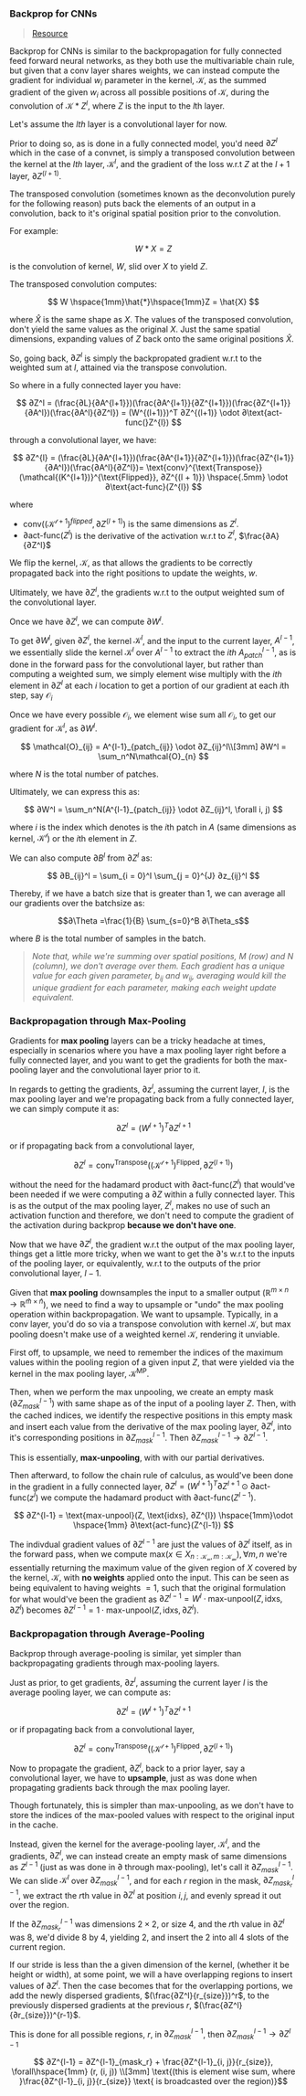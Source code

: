 
### Backprop for CNNs

> [Resource](https://people.tamu.edu/~sji/classes/bp.pdf)

Backprop for CNNs is similar to the backpropagation for fully connected feed forward neural networks, as they both use the multivariable chain rule, but given that a conv layer shares weights, we can instead compute the gradient for individual $w_i$ parameter in the kernel, $\mathcal{K}$, as the summed gradient of the given $w_i$ across all possible positions of $\mathcal{K}$, during the convolution of $\mathcal{K} * Z^l$, where $Z$ is the input to the $l\text{th}$ layer.

Let's assume the $lth$ layer is a convolutional layer for now.

Prior to doing so, as is done in a fully connected model, you'd need $∂Z^l$ which in the case of a convnet, is simply a transposed convolution between the kernel at the $lth$ layer, $\mathcal{K}^l$, and the gradient of the loss w.r.t $Z$ at the $l+1$ layer, $∂Z^{(l+1)}$.

The transposed convolution (sometimes known as the deconvolution purely for the following reason) puts back the elements of an output in a convolution, back to it's original spatial position prior to the convolution.

For example:

```math
W * X = Z
```

is the convolution of kernel, $W$, slid over $X$ to yield $Z$.

The transposed convolution computes:

```math

W \hspace{1mm}\hat{*}\hspace{1mm}Z = \hat{X}

```

where $\hat{X}$ is the same shape as $X$. The values of the transposed convolution, don't yield the same values as the original $X$. Just the same spatial dimensions, expanding values of $Z$ back onto the same original positions $\hat{X}$.

So, going back, $∂Z^{l}$ is simply the backpropated gradient w.r.t to the weighted sum at $l$, attained via the transpose convolution.

So where in a fully connected layer you have:

```math

∂Z^l = (\frac{∂L}{∂A^{l+1}})(\frac{∂A^{l+1}}{∂Z^{l+1}})(\frac{∂Z^{l+1}}{∂A^l})(\frac{∂A^l}{∂Z^l}) = (W^{(l+1)})^T ∂Z^{(l+1)} \odot ∂\text{act-func(}Z^{l})

```

through a convolutional layer, we have:

```math

∂Z^{l} = (\frac{∂L}{∂A^{l+1}})(\frac{∂A^{l+1}}{∂Z^{l+1}})(\frac{∂Z^{l+1}}{∂A^l})(\frac{∂A^l}{∂Z^l})=  \text{conv}^{\text{Transpose}}(\mathcal{(K^{l+1})}^{\text{Flipped}}, ∂Z^{(l + 1)}) \hspace{.5mm} \odot ∂\text{act-func}(Z^{l})

```

where

- $\text{conv}(\mathcal{(K^{l+1})}^{flipped}, ∂Z^{(l + 1)})$ is the same dimensions as $Z^l$.
- $∂\text{act-func}(Z^{l})$ is the derivative of the activation w.r.t to $Z^l$, $\frac{∂A}{∂Z^l}$

We flip the kernel, $\mathcal{K}$, as that allows the gradients to be correctly propagated back into the right positions to update the weights, $w$.

Ultimately, we have $∂Z^l$, the gradients w.r.t to the output weighted sum of the convolutional layer.

Once we have $∂Z^l$, we can compute $∂W^l$.

To get $∂W^l$, given $∂Z^l$, the kernel $\mathcal{K}^l$, and the input to the current layer, $A^{l-1}$, we essentially slide the kernel $\mathcal{K}^l$ over $A^{l-1}$ to extract the $ith$ $A_{patch}^{l-1}$, as is done in the forward pass for the convolutional layer, but rather than computing a weighted sum, we simply element wise multiply with the $ith$ element in $∂Z^l$ at each $i$ location to get a portion of our gradient at each $i$th step, say $\mathcal{O}_i$

Once we have every possible $\mathcal{O}_i$, we element wise sum all $\mathcal{O}_i$, to get our gradient for $\mathcal{K}^l$, as $∂W^l$.

```math

\mathcal{O}_{ij} = A^{l-1}_{patch_{ij}} \odot ∂Z_{ij}^l\\[3mm]
∂W^l = \sum_n^N\mathcal{O}_{n}

```

where $N$ is the total number of patches.

Ultimately, we can express this as:

```math

∂W^l = \sum_n^N(A^{l-1}_{patch_{ij}} \odot ∂Z_{ij}^l, \forall i, j)

```

where $i$ is the index which denotes is the $i$th patch in $A$ (same dimensions as kernel, $\mathcal{K^l}$) or the $i$th element in $Z$.

We can also compute $∂B^l$ from $∂Z^l$ as:

```math

∂B_{ij}^l = \sum_{i = 0}^I \sum_{j = 0}^{J} ∂z_{ij}^l

```

Thereby, if we have a batch size that is greater than $1$, we can average all our gradients over the batchsize as:

```math
∂\Theta =\frac{1}{B} \sum_{s=0}^B ∂\Theta_s
```

where $B$ is the total number of samples in the batch.

> *Note that, while we're summing over spatial positions, $\text{M (row)}$ and $\text{N (column)}$, we don't average over them. Each gradient has a unique value for each given parameter, $b_{ij}$ and $w_{ij}$, averaging would kill the unique gradient for each parameter, making each weight update equivalent.*

### Backpropagation through Max-Pooling

Gradients for **max pooling** layers can be a tricky headache at times, especially in scenarios where you have a max pooling layer right before a fully connected layer, and you want to get the gradients for both the max-pooling layer and the convolutional layer prior to it.

In regards to getting the gradients, $∂z^l$, assuming the current layer, $l$, is the max pooling layer and we're propagating back from a fully connected layer, we can simply compute it as:

```math

∂Z^l = (W^{l+1})^T∂Z^{l+1}

```

or if propagating back from a convolutional layer,


```math

∂Z^{l} = \text{conv}^{\text{Transpose}}(\mathcal{(K^{l+1})}^{\text{Flipped}}, ∂Z^{(l + 1)})


```

without the need for the hadamard product with $∂\text{act-func}(Z^l)$ that would've been needed if we were computing a $∂Z$ within a fully connected layer. This is as the output of the max pooling layer, $Z^l$, makes no use of such an activation function and therefore, we don't need to compute the gradient of the activation during backprop **because we don't have one**.

Now that we have $∂Z^{l}$, the gradient w.r.t the output of the max pooling layer, things get a little more tricky, when we want to get the $∂$'s w.r.t to the inputs of the pooling layer, or equivalently, w.r.t to the outputs of the prior convolutional layer, $l - 1$.

Given that **max pooling** downsamples the input to a smaller output ($\mathbb{R}^{m\times n} \rightarrow \mathbb{R}^{\hat{m} \times \hat{n}}$), we need to find a way to upsample or "undo" the max pooling operation within backpropagation. We want to upsample. Typically, in a conv layer, you'd do so via a transpose convolution with kernel $\mathcal{K}$, but max pooling doesn't make use of a weighted kernel $\mathcal{K}$, rendering it unviable.

First off, to upsample, we need to remember the indices of the maximum values within the pooling region of a given input $Z$, that were yielded via the kernel in the max pooling layer, $\mathcal{K}^{\text{MP}}$.

Then, when we perform the max unpooling, we create an empty mask ($∂Z^{l-1}_{mask}$) with same shape as of the input of a pooling layer $Z$. Then, with the cached indices, we identify the respective positions in this empty mask and insert each value from the derivative of the max pooling layer, $∂Z^l$, into it's corresponding positions in $∂Z_{mask}^{l-1}$. Then $∂Z_{mask}^{l-1} \rightarrow ∂Z^{l-1}$.

This is essentially, **max-unpooling**, with with our partial derivatives.

Then afterward, to follow the chain rule of calculus, as would've been done in the gradient in a fully connected layer, $∂Z^l = (W^{l+1})^T∂Z^{l+1} \odot ∂\text{act-func}(z^{l})$ we compute the hadamard product with $∂\text{act-func}(Z^{l-1})$.

```math

∂Z^{l-1} = \text{max-unpool}(Z, \text{idxs}, ∂Z^{l}) \hspace{1mm}\odot \hspace{1mm} ∂\text{act-func}(Z^{l-1})

```

The indivdual gradient values of $∂Z^{l-1}$ are just the values of $∂Z^{l}$ itself, as in the forward pass, when we compute $\text{max}(x \in X_{n:\mathcal{K_n}, m:\mathcal{K_m}}), \forall m, n$ we're essentially returning the maximum value of the given region of $X$ covered by the kernel, $\mathcal{K}$, with **no weights** applied onto the input. This can be seen as being equivalent to having weights $= 1$, such that the original formulation for what would've been the gradient as $∂Z^{l-1} = W^l \cdot \text{max-unpool}(Z, \text{idxs}, ∂Z^l)$ becomes $∂Z^{l-1} = 1 \cdot \text{max-unpool}(Z, \text{idxs}, ∂Z^l)$.

### Backpropagation through Average-Pooling

Backprop through average-pooling is similar, yet simpler than backpropagating gradients through max-pooling layers.

Just as prior, to get gradients, $∂z^l$, assuming the current layer $l$ is the average pooling layer, we can compute as:

```math

∂Z^l = (W^{l+1})^T∂Z^{l+1}

```

or if propagating back from a convolutional layer,


```math

∂Z^{l} = \text{conv}^{\text{Transpose}}(\mathcal{(K^{l+1})}^{\text{Flipped}}, ∂Z^{(l + 1)})

```

Now to propagate the gradient, $∂Z^l$, back to a prior layer, say a convolutional layer, we have to **upsample**, just as was done when propagating gradients back through the max pooling layer.

Though fortunately, this is simpler than max-unpooling, as we don't have to store the indices of the max-pooled values with respect to the original input in the cache.

Instead, given the kernel for the average-pooling layer, $\mathcal{K}^l$, and the gradients, $∂Z^l$, we can instead create an empty mask of same dimensions as $Z^{l-1}$ (just as was done in $\partial$ through max-pooling), let's call it $∂Z^{l-1}_{mask}$. We can slide $\mathcal{K}^l$ over $∂Z^{l-1}_{mask}$, and for each $r$ region in the mask, $∂Z^{l-1}_{mask_{r}}$, we extract the $r$th value in $∂Z^l$ at position $i, j$, and evenly spread it out over the region.

If the $∂Z^{l-1}_{mask_r}$ was dimensions $2 \times 2$, or size $4$, and the $r$th value in $∂Z^l$ was $8$, we'd divide $8$ by $4$, yielding $2$, and insert the $2$ into all $4$ slots of the current region.

If our stride is less than the a given dimension of the kernel, (whether it be height or width), at some point, we will a have overlapping regions to insert values of $∂Z^l$. Then the case becomes that for the overlapping portions, we add the newly dispersed gradients, $(\frac{∂Z^l}{r_{size}})^r$, to the previously dispersed gradients at the previous $r$, $(\frac{∂Z^l}{∂r_{size}})^{r-1}$.

This is done for all possible regions, $r$, in $∂Z^{l-1}_{mask}$, then $∂Z^{l-1}_{mask} \rightarrow ∂Z^{l-1}$

```math

∂Z^{l-1} = ∂Z^{l-1}_{mask_r} + \frac{∂Z^{l-1}_{i, j}}{r_{size}}, \forall\hspace{1mm} (r, (i, j))
\\[3mm]
\text{(this is element wise sum, where }\frac{∂Z^{l-1}_{i, j}}{r_{size}} \text{ is broadcasted over the region)}
```









